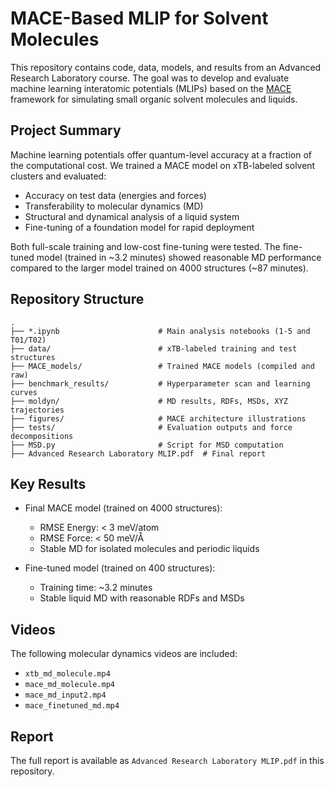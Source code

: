 # MACE-Based MLIP for Solvent Molecules

This repository contains code, data, models, and results from an Advanced Research Laboratory course. The goal was to develop and evaluate machine learning interatomic potentials (MLIPs) based on the [MACE](https://arxiv.org/abs/2206.07697) framework for simulating small organic solvent molecules and liquids.

## Project Summary

Machine learning potentials offer quantum-level accuracy at a fraction of the computational cost. We trained a MACE model on xTB-labeled solvent clusters and evaluated:

- Accuracy on test data (energies and forces)
- Transferability to molecular dynamics (MD)
- Structural and dynamical analysis of a liquid system
- Fine-tuning of a foundation model for rapid deployment

Both full-scale training and low-cost fine-tuning were tested. The fine-tuned model (trained in ~3.2 minutes) showed reasonable MD performance compared to the larger model trained on 4000 structures (~87 minutes).

## Repository Structure

```
.
├── *.ipynb                      # Main analysis notebooks (1-5 and T01/T02)
├── data/                        # xTB-labeled training and test structures
├── MACE_models/                 # Trained MACE models (compiled and raw)
├── benchmark_results/           # Hyperparameter scan and learning curves
├── moldyn/                      # MD results, RDFs, MSDs, XYZ trajectories
├── figures/                     # MACE architecture illustrations
├── tests/                       # Evaluation outputs and force decompositions
├── MSD.py                       # Script for MSD computation
├── Advanced Research Laboratory MLIP.pdf  # Final report
```

## Key Results

- Final MACE model (trained on 4000 structures):
  - RMSE Energy: < 3 meV/atom
  - RMSE Force: < 50 meV/Å
  - Stable MD for isolated molecules and periodic liquids

- Fine-tuned model (trained on 400 structures):
  - Training time: ~3.2 minutes
  - Stable liquid MD with reasonable RDFs and MSDs

## Videos

The following molecular dynamics videos are included:

- `xtb_md_molecule.mp4`
- `mace_md_molecule.mp4`
- `mace_md_input2.mp4`
- `mace_finetuned_md.mp4`

## Report

The full report is available as `Advanced Research Laboratory MLIP.pdf` in this repository.
